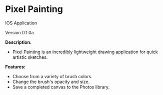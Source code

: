 # Pixel Painting
IOS Application

Version 0.1.0a

**Description:**
- Pixel Painting is an incredibly lightweight drawing application for quick artistic sketches.

**Features:**
- Choose from a variety of brush colors.
- Change the brush's opacity and size.
- Save a completed canvas to the Photos library.
